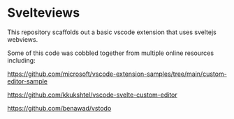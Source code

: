 # Svelteviews

This repository scaffolds out a basic vscode extension that uses sveltejs webviews.

Some of this code was cobbled together from multiple online resources including:

https://github.com/microsoft/vscode-extension-samples/tree/main/custom-editor-sample

https://github.com/kkukshtel/vscode-svelte-custom-editor

https://github.com/benawad/vstodo
